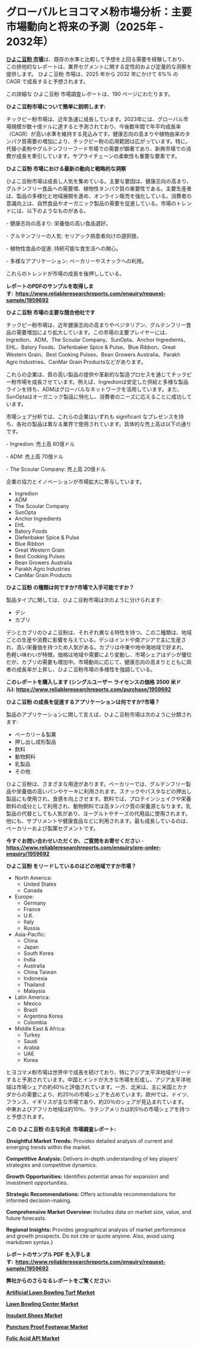 <p><h1>グローバルヒヨコマメ粉市場分析：主要市場動向と将来の予測（2025年 - 2032年）</h1></p><p data-sourcepos="1:1-1:157"><strong><a href="https://www.reliableresearchreports.com/chickpea-flour-r1959692?utm_campaign=107&utm_medium=36&utm_source=Github&utm_content=ia&utm_term=26032025&utm_id=chickpea-flour">ひよこ豆粉 市場</a></strong>は、既存の水準と比較して予想を上回る需要を経験しており、この排他的なレポートは、業界セグメントに関する定性的および定量的な洞察を提供します。 ひよこ豆粉 市場は、2025 年から 2032 年にかけて 6%% の CAGR で成長すると予想されます。</p>
<p data-sourcepos="3:1-3:50">この詳細な ひよこ豆粉 市場調査レポートは、190 ページにわたります。</p>
<p><strong>ひよこ豆粉市場について簡単に説明します:</strong></p>
<p><p>チックピー粉市場は、近年急速に成長しています。2023年には、グローバル市場規模が数十億ドルに達すると予測されており、今後数年間で年平均成長率（CAGR）が高い水準を維持する見込みです。健康志向の高まりや植物由来のタンパク質需要の増加により、チックピー粉の応用範囲は広がっています。特に、代替小麦粉やグルテンフリーフード市場での需要が顕著であり、新興市場での消費が成長を牽引しています。サプライチェーンの柔軟性も重要な要素です。</p></p>
<p><strong>ひよこ豆粉 市場における最新の動向と戦略的な洞察</strong></p>
<p><p>ひよこ豆粉市場は成長し人気を集めている。主要な要因は、健康志向の高まり、グルテンフリー食品への需要増、植物性タンパク質の重要性である。主要生産者は、製品の多様化と地域展開を進め、オンライン販売を強化している。消費者の意識向上は、自然食品やオーガニック製品の需要を促進している。市場のトレンドには、以下のようなものがある。</p><p>- 健康志向の高まり: 栄養価の高い食品選好。</p><p>- グルテンフリーの人気: セリアック病患者向けの選択肢。</p><p>- 植物性食品の促進: 持続可能な食生活への関心。</p><p>- 多様なアプリケーション: ベーカリーやスナックへの利用。</p><p>これらのトレンドが市場の成長を後押ししている。</p></p>
<p><strong>レポートのPDFのサンプルを取得します</strong><strong>:&nbsp;&nbsp;<a href="https://www.reliableresearchreports.com/enquiry/request-sample/1959692?utm_campaign=107&utm_medium=36&utm_source=Github&utm_content=ia&utm_term=26032025&utm_id=chickpea-flour">https://www.reliableresearchreports.com/enquiry/request-sample/1959692</a></strong></p>
<p><strong>ひよこ豆粉 市場の主要な競合他社です</strong></p>
<p><p>チックピー粉市場は、近年健康志向の高まりやベジタリアン、グルテンフリー食品の需要増加により拡大しています。この市場の主要プレイヤーには、Ingredion、ADM、The Scoular Company、SunOpta、Anchor Ingredients、EHL、Batory Foods、Diefenbaker Spice & Pulse、Blue Ribbon、Great Western Grain、Best Cooking Pulses、Bean Growers Australia、Parakh Agro Industries、CanMar Grain Productsなどがあります。</p><p>これらの企業は、質の高い製品の提供や革新的な製造プロセスを通じてチックピー粉市場を成長させています。例えば、Ingredionは安定した供給と多様な製品ラインを持ち、ADMはグローバルなネットワークを活用しています。また、SunOptaはオーガニック製品に特化し、消費者のニーズに応えることに成功しています。</p><p>市場シェア分析では、これらの企業はいずれも significant なプレゼンスを持ち、各社の製品は異なる業界で使用されています。具体的な売上高は以下の通りです。</p><p>- Ingredion: 売上高 60億ドル</p><p>- ADM: 売上高 70億ドル</p><p>- The Scoular Company: 売上高 20億ドル</p><p>企業の協力とイノベーションが市場拡大に寄与しています。</p></p>
<p><ul><li>Ingredion</li><li>ADM</li><li>The Scoular Company</li><li>SunOpta</li><li>Anchor Ingredients</li><li>EHL</li><li>Batory Foods</li><li>Diefenbaker Spice & Pulse</li><li>Blue Ribbon</li><li>Great Western Grain</li><li>Best Cooking Pulses</li><li>Bean Growers Australia</li><li>Parakh Agro Industries</li><li>CanMar Grain Products</li></ul></p>
<p><strong>ひよこ豆粉 の種類は何ですか?市場で入手可能ですか？</strong></p>
<p>製品タイプに関しては、ひよこ豆粉市場は次のように分けられます:</p>
<p><ul><li>デシ</li><li>カブリ</li></ul></p>
<p><p>デシとカブリのひよこ豆粉は、それぞれ異なる特性を持つ。この二種類は、地域ごとの生産や消費に影響を与えている。デシはインドや南アジアで主に生産され、高い栄養価を持つため人気がある。カブリは中東や地中海地域で好まれ、色軽い味わいが特徴。価格は地域や需要により変動し、市場シェアはデシが優位だが、カブリの需要も増加中。市場動向に応じて、健康志向の高まりとともに両者の成長率が上昇し、ひよこ豆粉市場の多様性を強調している。</p></p>
<p><strong>このレポートを購入します (シングルユーザー ライセンスの価格 3500 米ドル):&nbsp;<a href="https://www.reliableresearchreports.com/purchase/1959692?utm_campaign=107&utm_medium=36&utm_source=Github&utm_content=ia&utm_term=26032025&utm_id=chickpea-flour">https://www.reliableresearchreports.com/purchase/1959692</a></strong></p>
<p><strong>ひよこ豆粉 の成長を促進するアプリケーションは何ですか?市場？</strong></p>
<p>製品のアプリケーションに関して言えば、ひよこ豆粉市場は次のように分類されます:</p>
<p><ul><li>ベーカリー＆製菓</li><li>押し出し成形製品</li><li>飲料</li><li>動物飼料</li><li>乳製品</li><li>その他</li></ul></p>
<p><p>ひよこ豆粉は、さまざまな用途があります。ベーカリーでは、グルテンフリー製品や栄養価の高いパンやケーキに利用されます。スナックやパスタなどの押出し製品にも使用され、食感を向上させます。飲料では、プロテインシェイクや栄養飲料の成分として利用され、動物飼料では高タンパク質の栄養源となります。乳製品の代替としても人気があり、ヨーグルトやチーズの代用品に使用されます。他にも、サプリメントや健康食品などに利用されます。最も成長しているのは、ベーカリーおよび製菓セグメントです。</p></p>
<p><strong>今すぐお問い合わせいただくか、ご質問をお寄せください</strong><strong>&nbsp;</strong>-<strong><a href="https://www.reliableresearchreports.com/enquiry/pre-order-enquiry/1959692?utm_campaign=107&utm_medium=36&utm_source=Github&utm_content=ia&utm_term=26032025&utm_id=chickpea-flour">https://www.reliableresearchreports.com/enquiry/pre-order-enquiry/1959692</a></strong></p>
<p><strong>ひよこ豆粉 をリードしているのはどの地域ですか市場？</strong></p>
<p><ul>
    <li>
        North America:
        <ul>
            <li>United States</li>
            <li>Canada</li>
        </ul>
    </li>
    <li>
        Europe:
        <ul>
            <li>Germany</li>
            <li>France</li>
            <li>U.K.</li>
            <li>Italy</li>
            <li>Russia</li>
        </ul>
    </li>
    <li>
        Asia-Pacific:
        <ul>
            <li>China</li>
            <li>Japan</li>
            <li>South Korea</li>
            <li>India</li>
            <li>Australia</li>
            <li>China Taiwan</li>
            <li>Indonesia</li>
            <li>Thailand</li>
            <li>Malaysia</li>
        </ul>
    </li>
    <li>
        Latin America:
        <ul>
            <li>Mexico</li>
            <li>Brazil</li>
            <li>Argentina Korea</li>
            <li>Colombia</li>
        </ul>
    </li>
    <li>
        Middle East & Africa:
        <ul>
            <li>Turkey</li>
            <li>Saudi</li>
            <li>Arabia</li>
            <li>UAE</li>
            <li>Korea</li>
        </ul>
    </li>
    </ul></p>
<p><p>ヒヨコマメ粉市場は世界中で成長を続けており、特にアジア太平洋地域がリードすると予測されています。中国とインドが大きな市場を形成し、アジア太平洋地域は市場シェアの約40％と評価されています。一方、北米は、主に米国とカナダからの需要により、約25％の市場シェアを占めています。欧州では、ドイツ、フランス、イギリスが主な市場であり、約20％のシェアが見込まれています。中東およびアフリカ地域は約10％、ラテンアメリカは約5％の市場シェアを持つと予想されます。</p></p>
<p><strong>この ひよこ豆粉 の主な利点&nbsp; 市場調査レポート:</strong></p>
<p><strong>{Insightful Market Trends:</strong> Provides detailed analysis of current and emerging trends within the market.</p>
<p><strong>Competitive Analysis:</strong> Delivers in-depth understanding of key players' strategies and competitive dynamics.</p>
<p><strong>Growth Opportunities:</strong> Identifies potential areas for expansion and investment opportunities.</p>
<p><strong>Strategic Recommendations:</strong> Offers actionable recommendations for informed decision-making.</p>
<p><strong>Comprehensive Market Overview: </strong>Includes data on market size, value, and future forecasts.</p>
<p><strong>Regional Insights: </strong>Provides geographical analysis of market performance and growth prospects. Do not cite or quote anyone. Also, avoid using markdown syntax.}</p>
<p><strong>レポートのサンプル PDF を入手します:&nbsp;</strong><strong>&nbsp;<a href="https://www.reliableresearchreports.com/enquiry/request-sample/1959692?utm_campaign=107&utm_medium=36&utm_source=Github&utm_content=ia&utm_term=26032025&utm_id=chickpea-flour">https://www.reliableresearchreports.com/enquiry/request-sample/1959692</a></strong></p>
<p></p>
<p></p>
<p></p>
<p></p>
<p><strong>弊社からのさらなるレポートをご覧ください:</strong></p>
<p><strong><p><a href="https://github.com/rembaentin6f/Market-Research-Report-List-1/blob/main/artificial-lawn-bowling-turf-market.md?utm_campaign=107&utm_medium=36&utm_source=Github&utm_content=ia&utm_term=26032025&utm_id=chickpea-flour">Artificial Lawn Bowling Turf Market</a></p><p><a href="https://github.com/dukawashviro/Market-Research-Report-List-1/blob/main/lawn-bowling-center-market.md?utm_campaign=107&utm_medium=36&utm_source=Github&utm_content=ia&utm_term=26032025&utm_id=chickpea-flour">Lawn Bowling Center Market</a></p><p><a href="https://github.com/koopalujale2/Market-Research-Report-List-1/blob/main/insulant-shoes-market.md?utm_campaign=107&utm_medium=36&utm_source=Github&utm_content=ia&utm_term=26032025&utm_id=chickpea-flour">Insulant Shoes Market</a></p><p><a href="https://github.com/tineamonaya/Market-Research-Report-List-1/blob/main/puncture-proof-footwear-market.md?utm_campaign=107&utm_medium=36&utm_source=Github&utm_content=ia&utm_term=26032025&utm_id=chickpea-flour">Puncture Proof Footwear Market</a></p><p><a href="https://github.com/molayrabeta/Market-Research-Report-List-1/blob/main/folic-acid-api-market.md?utm_campaign=107&utm_medium=36&utm_source=Github&utm_content=ia&utm_term=26032025&utm_id=chickpea-flour">Folic Acid API Market</a></p></strong></p>